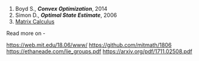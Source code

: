 1. Boyd S., ***Convex Optimization***, 2014
2. Simon D., ***Optimal State Estimate***, 2006
3. [Matrix Calculus](https://en.wikipedia.org/wiki/Matrix_calculus)




Read more on - 

https://web.mit.edu/18.06/www/
https://github.com/mitmath/1806
https://ethaneade.com/lie_groups.pdf
https://arxiv.org/pdf/1711.02508.pdf